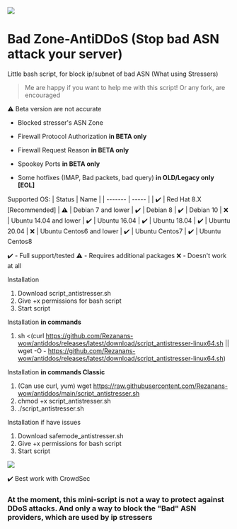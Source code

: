 ![](https://i.imgur.com/B0qM4s1.png)
# Bad Zone-AntiDDoS (Stop bad ASN attack your server)
Little bash script, for block ip/subnet of bad ASN (What using Stressers)
> Me are happy if you want to help me with this script! Or any fork, are encouraged

⚠️ Beta version are not accurate

* Blocked stresser's ASN Zone
* Firewall Protocol Authorization <b>in BETA only</b>
* Firewall Request Reason <b>in BETA only</b>
* Spookey Ports <b>in BETA only</b>

* Some hotfixes (IMAP, Bad packets, bad query) <b>in OLD/Legacy only [EOL]</b>

Supported OS:
| Status | Name |
| ------- | ----- |
| ✔️ | Red Hat 8.X [Recommended]
| ⚠️ | Debian 7 and lower 
| ✔️ | Debian 8 
| ✔️ | Debian 10 
| ❌ | Ubuntu 14.04 and lower
| ✔️ | Ubuntu 16.04
| ✔️ | Ubuntu 18.04
| ✔️ | Ubuntu 20.04
| ❌ | Ubuntu Centos6 and lower
| ✔️ | Ubuntu Centos7
| ✔️ | Ubuntu Centos8

 ✔️ - Full support/tested
 ⚠️ - Requires additional packages
 ❌ - Doesn't work at all

Installation
1. Download script_antistresser.sh 
2. Give +x permissions for bash script
3. Start script

Installation <b>in commands</b>
1. sh <(curl https://github.com/Rezanans-wow/antiddos/releases/latest/download/script_antistresser-linux64.sh || wget -O - https://github.com/Rezanans-wow/antiddos/releases/latest/download/script_antistresser-linux64.sh)

Installation <b>in commands Classic</b>
1. (Can use curl, yum) wget https://raw.githubusercontent.com/Rezanans-wow/antiddos/main/script_antistresser.sh
2. chmod +x script_antistresser.sh
3. ./script_antistresser.sh

Installation if have issues
1. Download safemode_antistresser.sh
2. Give +x permissions for bash script
3. Start script

[![](https://i.imgur.com/s7SjO6m.png)](https://github.com/Rezanans-wow/BZ-antiddos/wiki/Cron-jobs)

✔️ Best work with CrowdSec
<h3>At the moment, this mini-script is not a way to protect against DDoS attacks. And only a way to block the "Bad" ASN providers, which are used by ip stressers</h3>
